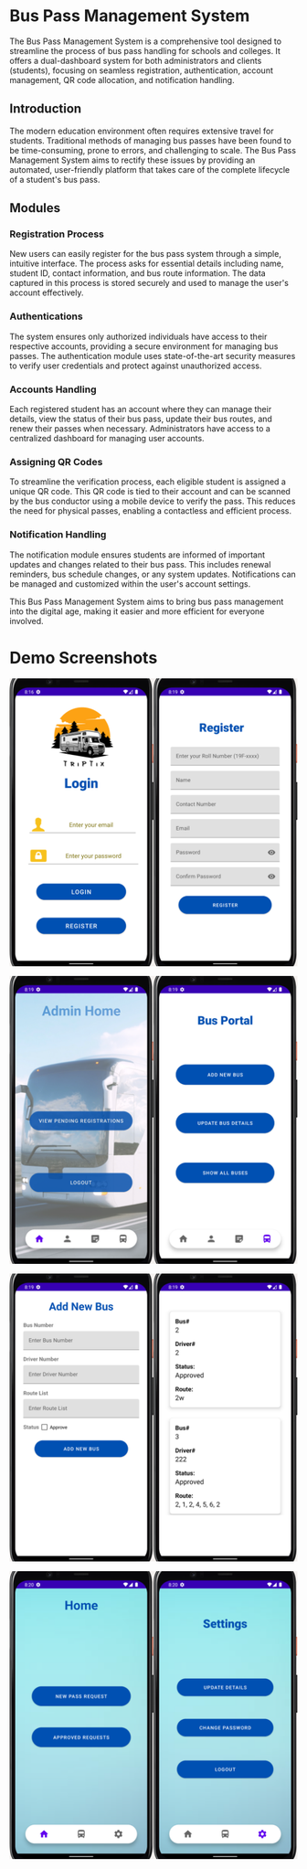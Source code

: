 # Bus Pass Management System

The Bus Pass Management System is a comprehensive tool designed to streamline the process of bus pass handling for schools and colleges. It offers a dual-dashboard system for both administrators and clients (students), focusing on seamless registration, authentication, account management, QR code allocation, and notification handling.

## Introduction

The modern education environment often requires extensive travel for students. Traditional methods of managing bus passes have been found to be time-consuming, prone to errors, and challenging to scale. The Bus Pass Management System aims to rectify these issues by providing an automated, user-friendly platform that takes care of the complete lifecycle of a student's bus pass.

## Modules

### Registration Process

New users can easily register for the bus pass system through a simple, intuitive interface. The process asks for essential details including name, student ID, contact information, and bus route information. The data captured in this process is stored securely and used to manage the user's account effectively.

### Authentications

The system ensures only authorized individuals have access to their respective accounts, providing a secure environment for managing bus passes. The authentication module uses state-of-the-art security measures to verify user credentials and protect against unauthorized access.

### Accounts Handling

Each registered student has an account where they can manage their details, view the status of their bus pass, update their bus routes, and renew their passes when necessary. Administrators have access to a centralized dashboard for managing user accounts.

### Assigning QR Codes

To streamline the verification process, each eligible student is assigned a unique QR code. This QR code is tied to their account and can be scanned by the bus conductor using a mobile device to verify the pass. This reduces the need for physical passes, enabling a contactless and efficient process.

### Notification Handling

The notification module ensures students are informed of important updates and changes related to their bus pass. This includes renewal reminders, bus schedule changes, or any system updates. Notifications can be managed and customized within the user's account settings.

This Bus Pass Management System aims to bring bus pass management into the digital age, making it easier and more efficient for everyone involved.

# Demo Screenshots

![Overview](one.png)

![Overview](two.png)

![Overview](three.png)

![Overview](four.png)



